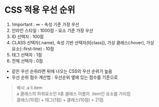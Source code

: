 # CSS 적용 우선 순위

1. !important : ∞ - 속성 기준 가장 우선
2. 인라인 스타일 : 1000점 - 요소 기준 가장 우선
3. ID 선택자 : 100점
4. CLASS 선택자(.name), 속성 기반 선택자(li[class]), 가상 클래스(:hover), 가상 요소(::first-line) : 10점
5. 태그 선택자 : 1점
6. 전체 선택자 : 0점

- 같은 우선 순위라면 뒤에 나오는 CSS의 우선 순위가 높음
- 우선 순위 점수 계산법 : 우선순위 옆에 있는 점수를 기준으로

> 예시
> .a li.item <br/>
> a 클래스의 하위요소인 li중 클래스 이름이 .item인 요소를 가리킴<br/>
> 클래스(10점) + 태그(1점) + 클래스(10점) = 21점
